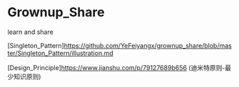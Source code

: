 # Grownup_Share
learn and share

[Singleton_Pattern]<https://github.com/YeFeiyangx/grownup_share/blob/master/Singleton_Pattern/illustration.md>

[Design_Principle]<https://www.jianshu.com/p/79127689b656> (迪米特原则-最少知识原则)

